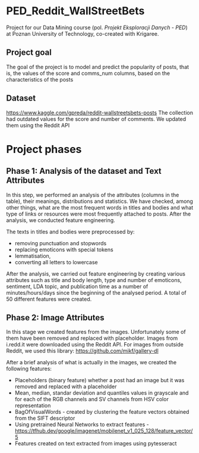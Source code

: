 # PED_Reddit_WallStreetBets
Project for our Data Mining course (pol. *Projekt Eksploracji Danych - PED*) at Poznan University of Technology, co-created with Krigaree.

## Project goal
The goal of the project is to model and predict the popularity of posts, that is, the values of the score and comms_num columns, based on the characteristics of the posts

## Dataset
https://www.kaggle.com/gpreda/reddit-wallstreetsbets-posts
The collection had outdated values for the score and number of comments. We updated them using the Reddit API

# Project phases

## Phase 1: Analysis of the dataset and Text Attributes
In this step, we performed an analysis of the attributes (columns in the table), their meanings, distributions and statistics. We have checked, among other things, what are the most frequent words in titles and bodies and what type of links or resources were most frequently attached to posts. After the analysis, we conducted feature engineering.

The texts in titles and bodies were preprocessed by:
- removing punctuation and stopwords
- replacing emoticons with special tokens
- lemmatisation,
- converting all letters to lowercase

After the analysis, we carried out feature engineering by creating various attributes such as title and body length, type and number of emoticons, sentiment, LDA topic, and publication time as a number of minutes/hours/days since the beginning of the analysed period. A total of 50 different features were created.

## Phase 2: Image Attributes
In this stage we created features from the images. Unfortunately some of them have been removed and replaced with placeholder. Images from i.redd.it were downloaded using the Reddit API. For images from outside Reddit, we used this library: https://github.com/mikf/gallery-dl

After a brief analysis of what is actually in the images, we created the following features:
- Placeholders (binary feature) whether a post had an image but it was removed and replaced with a placeholder 
- Mean, median, standar deviation and quantiles values in grayscale and for each of the RGB channels and SV channels from HSV color representation
- BagOfVisualWords - created by clustering the feature vectors obtained from the SIFT descriptor
- Using pretrained Neural Networks to extract features - https://tfhub.dev/google/imagenet/mobilenet_v1_025_128/feature_vector/5
- Features created on text extracted from images using pytesseract
